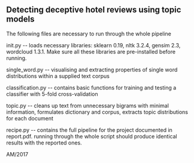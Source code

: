Detecting deceptive hotel reviews using topic models
---

The following files are necessary to run through the whole pipeline

init.py -- loads necessary libraries: sklearn 0.19, nltk 3.2.4, gensim 2.3, wordcloud 1.3.1. Make sure all these libraries are pre-installed
before running.

single_word.py -- visualising and extracting properties of single word distributions within a supplied text corpus

classification.py -- contains basic functions for training and testing a classifier with 5-fold cross-validation 

topic.py -- cleans up text from unnecessary bigrams with minimal information, formulates dictionary and corpus, extracts topic distributions for each document

recipe.py -- contains the full pipeline for the project documented in report.pdf. running through the whole script should produce identical results with the reported ones.

AM/2017
